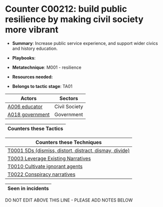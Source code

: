 # Counter C00212: build public resilience by making civil society more vibrant

* **Summary**: Increase public service experience, and support wider civics and history education.

* **Playbooks**: 

* **Metatechnique**: M001 - resilience

* **Resources needed:** 

* **Belongs to tactic stage**: TA01


| Actors | Sectors |
| ------ | ------- |
| [A006 educator](../actors/A006.md) | Civil Society |
| [A018 government ](../actors/A018.md) | Government |



| Counters these Tactics |
| ---------------------- |



| Counters these Techniques |
| ------------------------- |
| [T0001 5Ds (dismiss, distort, distract, dismay, divide)](../techniques/T0001.md) |
| [T0003 Leverage Existing Narratives](../techniques/T0003.md) |
| [T0010 Cultivate ignorant agents](../techniques/T0010.md) |
| [T0022 Conspiracy narratives](../techniques/T0022.md) |



| Seen in incidents |
| ----------------- |


DO NOT EDIT ABOVE THIS LINE - PLEASE ADD NOTES BELOW